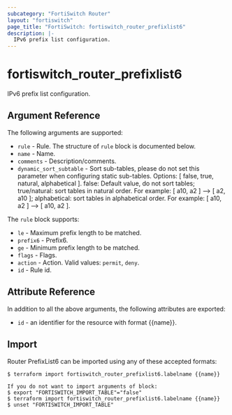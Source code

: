 ```yaml
---
subcategory: "FortiSwitch Router"
layout: "fortiswitch"
page_title: "FortiSwitch: fortiswitch_router_prefixlist6"
description: |-
  IPv6 prefix list configuration.
---
```


# fortiswitch_router_prefixlist6
IPv6 prefix list configuration.

## Argument Reference

The following arguments are supported:

* `rule` - Rule. The structure of `rule` block is documented below.
* `name` - Name.
* `comments` - Description/comments.
* `dynamic_sort_subtable` - Sort sub-tables, please do not set this parameter when configuring static sub-tables. Options: [ false, true, natural, alphabetical ]. false: Default value, do not sort tables; true/natural: sort tables in natural order. For example: [ a10, a2 ] --> [ a2, a10 ]; alphabetical: sort tables in alphabetical order. For example: [ a10, a2 ] --> [ a10, a2 ].

The `rule` block supports:

* `le` - Maximum prefix length to be matched.
* `prefix6` - Prefix6.
* `ge` - Minimum prefix length to be matched.
* `flags` - Flags.
* `action` - Action. Valid values: `permit`, `deny`.
* `id` - Rule id.


## Attribute Reference

In addition to all the above arguments, the following attributes are exported:
* `id` - an identifier for the resource with format {{name}}.

## Import

Router PrefixList6 can be imported using any of these accepted formats:
```
$ terraform import fortiswitch_router_prefixlist6.labelname {{name}}

If you do not want to import arguments of block:
$ export "FORTISWITCH_IMPORT_TABLE"="false"
$ terraform import fortiswitch_router_prefixlist6.labelname {{name}}
$ unset "FORTISWITCH_IMPORT_TABLE"
```
